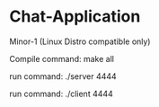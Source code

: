 # Chat-Application
Minor-1
(Linux Distro compatible only)

Compile command: make all

run command: ./server 4444

run command: ./client 4444


